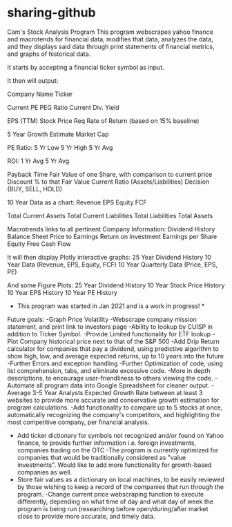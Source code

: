 # sharing-github

Cam's Stock Analysis Program
This program webscrapes yahoo finance and macrotends for financial data, modifies that data, analyzes the data, and they displays said data through print statements of financial metrics, and graphs of historical data.

It starts by accepting a financial ticker symbol as input.

It then will output:

Company Name
Ticker

Current PE
PEG Ratio
Current Div. Yield

EPS  (TTM)
Stock Price
Req Rate of Return (based on 15% baseline)

5 Year Growth Estimate
Market Cap

PE Ratio:
5 Yr Low
5 Yr High
5 Yr Avg

ROI:
1 Yr Avg
5 Yr Avg

Payback Time
Fair Value of one Share, with comparison to current price
Discount % to that Fair Value
Current Ratio (Assets/Liabilities)
Decision (BUY, SELL, HOLD)


10 Year Data as a chart:
Revenue
EPS
Equity
FCF

Total Current Assets
Total Current Liabilities
Total Liabilities
Total Assets

Macrotrends links to all pertinent Company Information:
Dividend History
Balance Sheet
Price to Earnings
Return on Investment
Earnings per Share
Equity
Free Cash Flow

It will then display Plotly interactive graphs:
25 Year Dividend History
10 Year Data (Revenue, EPS, Equity, FCF)
10 Year Quarterly Data (Price, EPS, PE)

And some Figure Plots:
25 Year Dividend History
10 Year Stock Price History
10 Year EPS History
10 Year PE History

* This program was started in Jan 2021 and is a work in progress! *

Future goals:
-Graph Price Volatility
-Webscrape company mission statement,
and print link to investors page
-Ability to lookup by CUISP in addition to Ticker Symbol.
-Provide Limited functionality for ETF lookup
-Plot Company historical price next to that of the S&P 500
-Add Drip Return calculator for companies that pay a dividend, using predictive algorithm to show high, low, and average expected returns, up to 10 years into the future
-Further Errors and exception handling
-Further Optimization of code, using list comprehension, tabs, and eliminate excessive code.
-More in depth descriptions, to encourage user-friendliness to others viewing the code.
-Automate all program data into Google Spreadsheet for cleaner output.
-Average 3-5 Year Analysts Expected Growth Rate between at least 3 websites to provide more accurate and conservative growth estimation for program calculations.
-Add functionality to compare up to 5 stocks at once, automatically recognizing the company's competitors, and highlighting the most competitive company, per financial analysis.
- Add ticker dictionary for symbols not recognized and/or found on Yahoo finance, to provide further information i.e. foreign investments, companies trading on the OTC
-The program is currently optimized for companies that would be traditionally considered as "value investments". Would like to add more functionality for growth-based companies as well.
- Store fair values as a dictionary on local machines, to be easily reviewed by those wishing to keep a record of the companies that run through the program.
-Change current price webscraping function to execute differently, depending on what time of day and what day of week the program is being run (researching before open/during/after market close to provide more accurate, and timely data.
